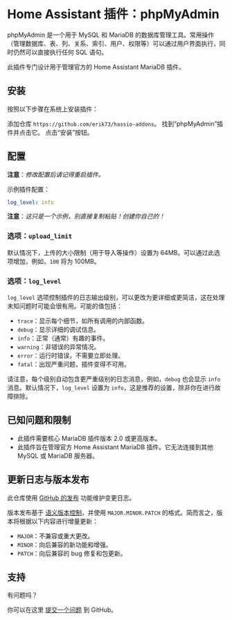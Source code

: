 # Home Assistant 插件：phpMyAdmin

phpMyAdmin 是一个用于 MySQL 和 MariaDB 的数据库管理工具。常用操作（管理数据库、表、列、关系、索引、用户、权限等）可以通过用户界面执行，同时仍然可以直接执行任何 SQL 语句。

此插件专门设计用于管理官方的 Home Assistant MariaDB 插件。

## 安装

按照以下步骤在系统上安装插件：

添加仓库 `https://github.com/erik73/hassio-addons`。
找到“phpMyAdmin”插件并点击它。
点击“安装”按钮。

## 配置

**注意**：_修改配置后请记得重启插件。_

示例插件配置：

```yaml
log_level: info
```

**注意**：_这只是一个示例，别直接复制粘贴！创建你自己的！_

### 选项：`upload_limit`

默认情况下，上传的大小限制（用于导入等操作）设置为 64MB。可以通过此选项增加，例如，`100` 将为 100MB。

### 选项：`log_level`

`log_level` 选项控制插件的日志输出级别，可以更改为更详细或更简洁，这在处理未知问题时可能会很有用。可能的值包括：

- `trace`：显示每个细节，如所有调用的内部函数。
- `debug`：显示详细的调试信息。
- `info`：正常（通常）有趣的事件。
- `warning`：非错误的异常情况。
- `error`：运行时错误，不需要立即处理。
- `fatal`：出现严重问题，插件变得不可用。

请注意，每个级别自动包含更严重级别的日志消息，例如，`debug` 也会显示 `info` 消息。默认情况下，`log_level` 设置为 `info`，这是推荐的设置，除非你在进行故障排除。

## 已知问题和限制

- 此插件需要核心 MariaDB 插件版本 2.0 或更高版本。
- 此插件旨在管理官方 Home Assistant MariaDB 插件。它无法连接到其他 MySQL 或 MariaDB 服务器。

## 更新日志与版本发布

此仓库使用 [GitHub 的发布][releases] 功能维护变更日志。

版本发布基于 [语义版本控制][semver]，并使用 `MAJOR.MINOR.PATCH` 的格式。简而言之，版本将根据以下内容进行增量更新：

- `MAJOR`：不兼容或重大更改。
- `MINOR`：向后兼容的新功能和增强。
- `PATCH`：向后兼容的 bug 修复和包更新。

## 支持

有问题吗？

你可以在这里 [提交一个问题][issue] 到 GitHub。

[addon-badge]: https://my.home-assistant.io/badges/supervisor_addon.svg
[addon]: https://my.home-assistant.io/redirect/supervisor_addon/?addon=a0d7b954_phpmyadmin&repository_url=https%3A%2F%2Fgithub.com%2Ferik73%2Frepository
[contributors]: https://github.com/erik73/addon-phpmyadmin/graphs/contributors
[discord-ha]: https://discord.gg/c5DvZ4e
[discord]: https://discord.me/hassioaddons
[forum]: https://community.home-assistant.io/t/home-assistant-community-add-on-phpmyadmin/171729?u=frenck
[frenck]: https://github.com/frenck
[issue]: https://github.com/erik73/addon-phpmyadmin/issues
[reddit]: https://reddit.com/r/homeassistant
[releases]: https://github.com/erik73/addon-phpmyadmin/releases
[semver]: https://semver.org/spec/v2.0.0.html